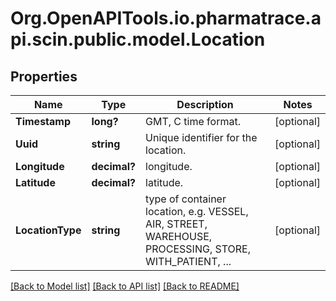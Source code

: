 # Org.OpenAPITools.io.pharmatrace.api.scin.public.model.Location
## Properties

Name | Type | Description | Notes
------------ | ------------- | ------------- | -------------
**Timestamp** | **long?** | GMT, C time format. | [optional] 
**Uuid** | **string** | Unique identifier for the location. | [optional] 
**Longitude** | **decimal?** | longitude. | [optional] 
**Latitude** | **decimal?** | latitude. | [optional] 
**LocationType** | **string** | type of container location, e.g. VESSEL, AIR, STREET, WAREHOUSE, PROCESSING, STORE, WITH_PATIENT, ... | [optional] 

[[Back to Model list]](../README.md#documentation-for-models) [[Back to API list]](../README.md#documentation-for-api-endpoints) [[Back to README]](../README.md)

